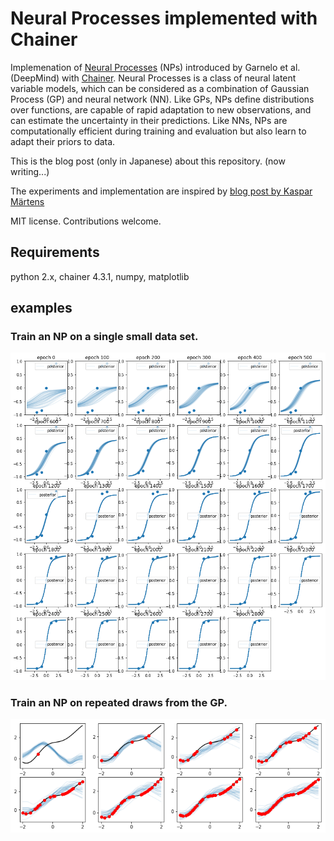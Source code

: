 # Neural Processes implemented with Chainer
Implemenation of [Neural Processes](https://arxiv.org/pdf/1807.01622) (NPs) introduced by Garnelo et al. (DeepMind) with [Chainer](https://chainer.org/). Neural Processes is a class of neural latent variable models, which can be considered as a combination of Gaussian Process (GP) and neural network (NN). Like GPs, NPs define distributions over functions, are capable of rapid adaptation to new observations, and can estimate the uncertainty in their predictions. Like NNs, NPs are computationally efficient during training and evaluation but also learn to adapt their priors to data.

This is the blog post (only in Japanese) about this repository. (now writing...)

The experiments and implementation are inspired by [blog post by Kaspar Märtens](https://kasparmartens.rbind.io/post/np/)

MIT license. Contributions welcome.

## Requirements
python 2.x, chainer 4.3.1, numpy, matplotlib

## examples

### Train an NP on a single small data set.

![1d](./fig/1d.png)


### Train an NP on repeated draws from the GP.

![gp](./fig/gp.png)